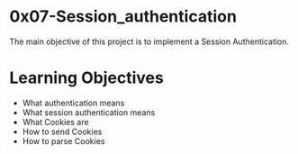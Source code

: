# 0x07-Session_authentication
The main objective of this project is to implement a Session Authentication.
# Learning Objectives
* What authentication means
* What session authentication means
* What Cookies are
* How to send Cookies
* How to parse Cookies
